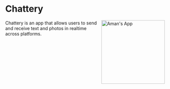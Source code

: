 # Chattery

<a href="https://twitter.com/aman09072000">  
  <img align="right" alt="Aman's App" width="200px" height = "200px" src="https://images-platform.99static.com/O5KN8eQNJZzlEmPFw_VJU7Pfy9k=/0x0:960x960/fit-in/900x675/99designs-contests-attachments/91/91331/attachment_91331353" />
</a>


Chattery is an app that allows users to send and receive text and photos in realtime across platforms.

